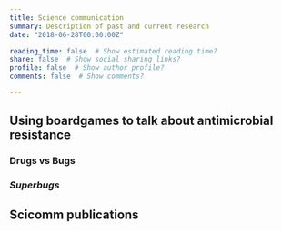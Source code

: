 ```yaml
---
title: Science communication
summary: Description of past and current research
date: "2018-06-28T00:00:00Z"

reading_time: false  # Show estimated reading time?
share: false  # Show social sharing links?
profile: false  # Show author profile?
comments: false  # Show comments?

---
```


<h2> Using boardgames to talk about antimicrobial resistance </h2>

<h3> Drugs vs Bugs </h3>

<h3><i>Superbugs</i></h3>

<h2>Scicomm publications</h2>
